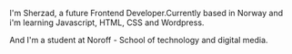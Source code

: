  I'm Sherzad, a future Frontend Developer.Currently based in Norway and i'm learning Javascript, HTML, CSS and Wordpress.
 
 
 
 And  I'm a student at Noroff - School of technology and digital media.  
 
